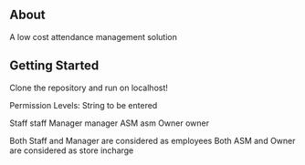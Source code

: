 About
-----

A low cost attendance management solution

Getting Started
-----

Clone the repository and run on localhost!

Permission Levels:        String to be entered

Staff						staff
Manager						manager
ASM							asm
Owner						owner

Both Staff and Manager are considered as employees
Both ASM and Owner are considered as store incharge